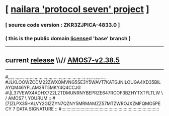 
# [ [nailara 'protocol seven' project](http://nailara.network/) ]

### [ source code version : ZKR3ZJPICA-4833.0 ]

### ( this is the public domain [license](../license)d 'base' branch )
---
## current [release](https://github.com/nailara-technologies/protocol-7/releases) \\\\// [AMOS7-v2.38.5](https://github.com/nailara-technologies/protocol-7/releases/tag/AMOS7-v2.38.5)
---

#,,,.,..,,,..,..,,,..,,,.,,..,.,,,,,.,...,.,,,..,,...,..,,...,.,.,,..,,.,,...,
#JLKLOOWZCCM22ZWXOMVNG5SE3Y5WAVT7KATGJNILOUGA4XD35BILAYQM46YFLAM3RT5MKY4Q4CCJG
#\\\|L37VEWX4ADHX722L2TDMUNRNYBEPRZE647RCOF3BZHYTXTFLTLW \ / AMOS7 \ YOURUM ::
#\[7]ZLPX35HALVY2GIZZYN7QZNY5MRMAMZZ57MTZWROJXZMFQMO5PECY 7  DATA SIGNATURE ::
#:::::::::::::::::::::::::::::::::::::::::::::::::::::::::::::::::::::::::::::
